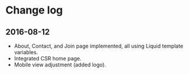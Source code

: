 # Change log

## 2016-08-12

* About, Contact, and Join page implemented, all using Liquid template variables.
* Integrated CSR home page.
* Mobile view adjustment (added logo).
